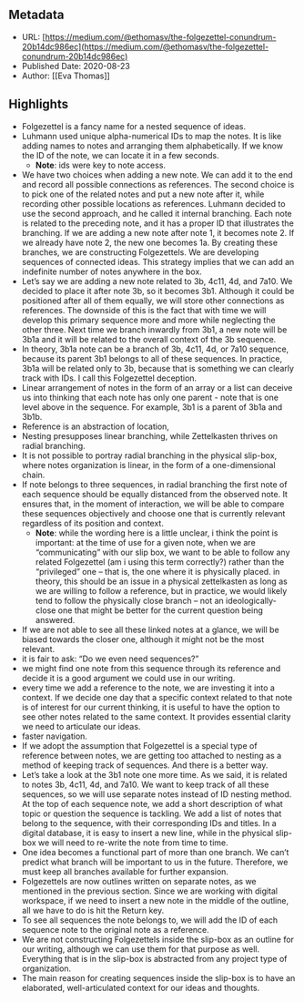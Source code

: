 ## Metadata
* URL: [https://medium.com/@ethomasv/the-folgezettel-conundrum-20b14dc986ec](https://medium.com/@ethomasv/the-folgezettel-conundrum-20b14dc986ec)
* Published Date: 2020-08-23
* Author: [[Eva Thomas]]

## Highlights
* Folgezettel is a fancy name for a nested sequence of ideas.
* Luhmann used unique alpha-numerical IDs to map the notes. It is like adding names to notes and arranging them alphabetically. If we know the ID of the note, we can locate it in a few seconds.
  * **Note**: ids were key to note access.
* We have two choices when adding a new note. We can add it to the end and record all possible connections as references. The second choice is to pick one of the related notes and put a new note after it, while recording other possible locations as references. Luhmann decided to use the second approach, and he called it internal branching. Each note is related to the preceding note, and it has a proper ID that illustrates the branching. If we are adding a new note after note 1, it becomes note 2. If we already have note 2, the new one becomes 1a. By creating these branches, we are constructing Folgezettels. We are developing sequences of connected ideas. This strategy implies that we can add an indefinite number of notes anywhere in the box.
* Let’s say we are adding a new note related to 3b, 4c11, 4d, and 7a10. We decided to place it after note 3b, so it becomes 3b1. Although it could be positioned after all of them equally, we will store other connections as references. The downside of this is the fact that with time we will develop this primary sequence more and more while neglecting the other three. Next time we branch inwardly from 3b1, a new note will be 3b1a and it will be related to the overall context of the 3b sequence.
* In theory, 3b1a note can be a branch of 3b, 4c11, 4d, or 7a10 sequence, because its parent 3b1 belongs to all of these sequences. In practice, 3b1a will be related only to 3b, because that is something we can clearly track with IDs. I call this Folgezettel deception.
* Linear arrangement of notes in the form of an array or a list can deceive us into thinking that each note has only one parent - note that is one level above in the sequence. For example, 3b1 is a parent of 3b1a and 3b1b.
* Reference is an abstraction of location,
* Nesting presupposes linear branching, while Zettelkasten thrives on radial branching.
* It is not possible to portray radial branching in the physical slip-box, where notes organization is linear, in the form of a one-dimensional chain.
* If note belongs to three sequences, in radial branching the first note of each sequence should be equally distanced from the observed note. It ensures that, in the moment of interaction, we will be able to compare these sequences objectively and choose one that is currently relevant regardless of its position and context.
  * **Note**: while the wording here is a little unclear, i think the point is important: at the time of use for a given note, when we are “communicating” with our slip box, we want to be able to follow any related Folgezettel (am i using this term correctly?) rather than the “privileged” one – that is, the one where it is physically placed. in theory, this should be an issue in a physical zettelkasten as long as we are willing to follow a reference, but in practice, we would likely tend to follow the physically close branch – not an ideologically-close one that might be better for the current question being answered.
* If we are not able to see all these linked notes at a glance, we will be biased towards the closer one, although it might not be the most relevant.
* it is fair to ask: “Do we even need sequences?”
* we might find one note from this sequence through its reference and decide it is a good argument we could use in our writing.
* every time we add a reference to the note, we are investing it into a context. If we decide one day that a specific context related to that note is of interest for our current thinking, it is useful to have the option to see other notes related to the same context. It provides essential clarity we need to articulate our ideas.
* faster navigation.
* If we adopt the assumption that Folgezettel is a special type of reference between notes, we are getting too attached to nesting as a method of keeping track of sequences. And there is a better way.
* Let’s take a look at the 3b1 note one more time. As we said, it is related to notes 3b, 4c11, 4d, and 7a10. We want to keep track of all these sequences, so we will use separate notes instead of ID nesting method. At the top of each sequence note, we add a short description of what topic or question the sequence is tackling. We add a list of notes that belong to the sequence, with their corresponding IDs and titles. In a digital database, it is easy to insert a new line, while in the physical slip-box we will need to re-write the note from time to time.
* One idea becomes a functional part of more than one branch. We can’t predict what branch will be important to us in the future. Therefore, we must keep all branches available for further expansion.
* Folgezettels are now outlines written on separate notes, as we mentioned in the previous section. Since we are working with digital workspace, if we need to insert a new note in the middle of the outline, all we have to do is hit the Return key.
* To see all sequences the note belongs to, we will add the ID of each sequence note to the original note as a reference.
* We are not constructing Folgezettels inside the slip-box as an outline for our writing, although we can use them for that purpose as well. Everything that is in the slip-box is abstracted from any project type of organization.
* The main reason for creating sequences inside the slip-box is to have an elaborated, well-articulated context for our ideas and thoughts.